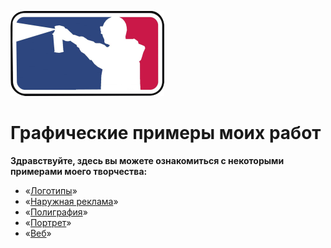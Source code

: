 
![](https://github.com/Avtarka/Portfolio/blob/main/img/draw2.png?raw=true) 

# Графические примеры моих работ

**Здравствуйте, здесь вы можете ознакомиться с некоторыми примерами моего творчества:**

- «[Логотипы](https://github.com/Avtarka/Portfolio/tree/main/logotyps)»
- «[Наружная реклама](https://github.com/Avtarka/Portfolio/tree/main/outdoor_adv)»
- «[Полиграфия](https://github.com/Avtarka/Portfolio/tree/main/polygraphy)»
- «[Портрет](https://github.com/Avtarka/Portfolio/tree/main/portrait)»
- «[Веб](https://github.com/Avtarka/Portfolio/tree/main/web)»

